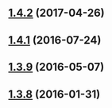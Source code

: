 <a name="1.4.2"></a>
## [1.4.2](https://github.com/hbi99/defiant.js/compare/v1.4.0...v1.4.2) (2017-04-26)




<a name="1.4.1"></a>
## [1.4.1](https://github.com/hbi99/defiant.js/compare/v1.3.9...v1.4.1) (2016-07-24)




<a name="1.3.9"></a>
## [1.3.9](https://github.com/hbi99/defiant.js/compare/v1.3.8...v1.3.9) (2016-05-07)




<a name="1.3.8"></a>
## [1.3.8](https://github.com/hbi99/defiant.js/compare/1.3.7...v1.3.8) (2016-01-31)




